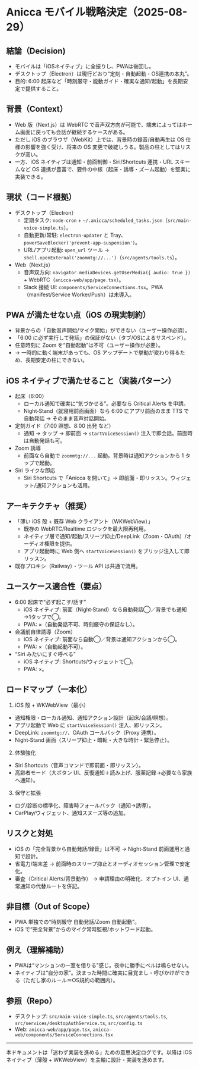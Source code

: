 # Anicca モバイル戦略決定（2025-08-29）

## 結論（Decision)
- モバイルは「iOSネイティブ」に全振りし、PWAは後回し。
- デスクトップ（Electron）は現行どおり“定刻・自動起動・OS連携の本丸”。
- 目的: 6:00 起床など「時刻厳守・能動ガイド・確実な通知/起動」を長期安定で提供すること。

## 背景（Context）
- Web 版（Next.js）は WebRTC で音声双方向が可能で、端末によってはホーム画面に戻っても会話が継続するケースがある。
- ただし iOS のブラウザ（WebKit）上では、背景時の録音/自動再生は OS 仕様の影響を強く受け、将来の OS 変更で破綻しうる。製品の柱としてはリスクが高い。
- 一方、iOS ネイティブは通知・前面制御・Siri/Shortcuts 連携・URL スキームなど OS 連携が豊富で、要件の中核（起床・誘導・ズーム起動）を堅実に実装できる。

## 現状（コード根拠）
- デスクトップ（Electron）
  - 定期タスク: `node-cron` + `~/.anicca/scheduled_tasks.json`（`src/main-voice-simple.ts`）。
  - 自動更新/常駐: `electron-updater` と Tray、`powerSaveBlocker('prevent-app-suspension')`。
  - URL/アプリ起動: `open_url` ツール → `shell.openExternal('zoommtg://...')`（`src/agents/tools.ts`）。
- Web（Next.js）
  - 音声双方向: `navigator.mediaDevices.getUserMedia({ audio: true })` + WebRTC（`anicca-web/app/page.tsx`）。
  - Slack 接続 UI: `components/ServiceConnections.tsx`。PWA（manifest/Service Worker/Push）は未導入。

## PWA が満たせない点（iOS の現実制約）
- 背景からの「自動音声開始/マイク開始」ができない（ユーザー操作必須）。
- 「6:00 に必ず実行して発話」の保証がない（タブ/OSによるサスペンド）。
- 任意時刻に Zoom を“自動起動”は不可（ユーザー操作が必要）。
- → 一時的に動く端末があっても、OS アップデートで挙動が変わり得るため、長期安定の柱にできない。

## iOS ネイティブで満たせること（実装パターン）
- 起床（6:00）
  - ローカル通知で確実に“気づかせる”。必要なら Critical Alerts を申請。
  - Night‑Stand（就寝用前面画面）なら 6:00 にアプリ前面のまま TTS で自動発話 → そのまま音声対話開始。
- 定刻ガイド（7:00 瞑想、8:00 出発 など）
  - 通知 → タップ → 即前面 → `startVoiceSession()` 注入で即会話。前面時は自動発話も可。
- Zoom 誘導
  - 前面なら自動で `zoommtg://...` 起動。背景時は通知アクションから 1 タップで起動。
- Siri ライクな即応
  - Siri Shortcuts で「Anicca を開いて」→ 即前面・即リッスン。ウィジェット/通知アクションも活用。

## アーキテクチャ（推奨）
- 「薄い iOS 殻 + 既存 Web クライアント（WKWebView）」
  - 既存の WebRTC/Realtime ロジックを最大限再利用。
  - ネイティブ層で通知/起動/スリープ抑止/DeepLink（Zoom・OAuth）/オーディオ権限を提供。
  - アプリ起動時に Web 側へ `startVoiceSession()` をブリッジ注入して即リッスン。
- 既存プロキシ（Railway）・ツール API は共通で流用。

## ユースケース適合性（要点）
- 6:00 起床で“必ず起こす/話す”
  - iOS ネイティブ: 前面（Night‑Stand）なら自動発話◯／背景でも通知→1タップで◯。
  - PWA: ×（自動発話不可、時刻厳守の保証なし）。
- 会議前自律誘導（Zoom）
  - iOS ネイティブ: 前面なら自動◯／背景は通知アクションから◯。
  - PWA: ×（自動起動不可）。
- “Siri みたいにすぐ呼べる”
  - iOS ネイティブ: Shortcuts/ウィジェットで◯。
  - PWA: ×。

## ロードマップ（一本化）
1) iOS 殻 + WKWebView（最小）
- 通知権限・ローカル通知、通知アクション設計（起床/会議/瞑想）。
- アプリ起動で Web に `startVoiceSession()` 注入、即リッスン。
- DeepLink: `zoommtg://`、OAuth コールバック（Proxy 連携）。
- Night‑Stand 画面（スリープ抑止・暗転・大きな時計・緊急停止）。

2) 体験強化
- Siri Shortcuts（音声コマンドで即前面・即リッスン）。
- 高齢者モード（大ボタン UI、反復通知＋読み上げ、服薬記録→必要なら家族へ通知）。

3) 保守と拡張
- ログ/診断の標準化、障害時フォールバック（通知→誘導）。
- CarPlay/ウィジェット、通知スヌーズ等の追加。

## リスクと対処
- iOS の「完全背景から自動発話/録音」は不可 → Night‑Stand 前面運用と通知で設計。
- 省電力/端末差 → 前面時のスリープ抑止とオーディオセッション管理で安定化。
- 審査（Critical Alerts/背景動作） → 申請理由の明確化、オプトイン UI、通常通知の代替ルートを併記。

## 非目標（Out of Scope）
- PWA 単独での“時刻厳守 自動発話/Zoom 自動起動”。
- iOS で“完全背景”からのマイク常時監視/ホットワード起動。

## 例え（理解補助）
- PWAは“マンションの一室を借りる”感じ。夜中に勝手にベルは鳴らせない。
- ネイティブは“自分の家”。決まった時間に確実に目覚まし・呼びかけができる（ただし家のルール＝OS規約の範囲内）。

## 参照（Repo）
- デスクトップ: `src/main-voice-simple.ts`, `src/agents/tools.ts`, `src/services/desktopAuthService.ts`, `src/config.ts`
- Web: `anicca-web/app/page.tsx`, `anicca-web/components/ServiceConnections.tsx`

---
本ドキュメントは「迷わず実装を進める」ための意思決定ログです。以降は iOS ネイティブ（薄殻 + WKWebView）を主軸に設計・実装を進めます。

